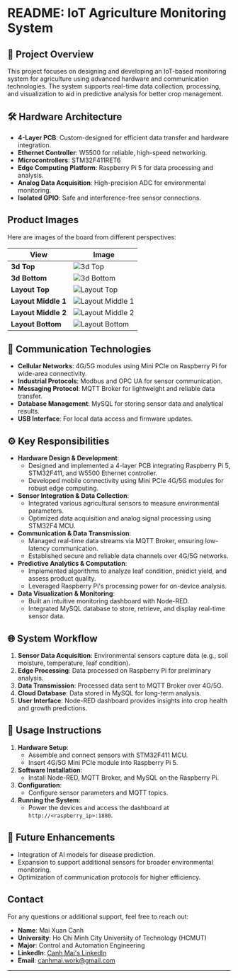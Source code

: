 # README: IoT Agriculture Monitoring System

## 🌱 Project Overview
This project focuses on designing and developing an IoT-based monitoring system for agriculture using advanced hardware and communication technologies. The system supports real-time data collection, processing, and visualization to aid in predictive analysis for better crop management.

## 🛠️ Hardware Architecture
- **4-Layer PCB**: Custom-designed for efficient data transfer and hardware integration.
- **Ethernet Controller**: W5500 for reliable, high-speed networking.
- **Microcontrollers**: STM32F411RET6 
- **Edge Computing Platform**: Raspberry Pi 5 for data processing and analysis.
- **Analog Data Acquisition**: High-precision ADC for environmental monitoring.
- **Isolated GPIO**: Safe and interference-free sensor connections.
## Product Images

Here are images of the board from different perspectives:

| View         | Image                                                  |
|--------------|--------------------------------------------------------|
| **3d Top**| ![3d Top](Image/3d_TOP.png)   |
| **3d Bottom**| ![3d Bottom](Image/3d_BOTTOM.png)                |
| **Layout Top**| ![Layout Top](Image/Top_layer.png)          |
| **Layout Middle 1**      | ![Layout Middle 1](Image/Mid_Layer1.png)                |
| **Layout Middle 2**   | ![Layout Middle 2](Image/Mid_Layer2.png)          |
| **Layout Bottom**   | ![Layout Bottom](Image/Bottom_Layer.png)          |

## 📡 Communication Technologies
- **Cellular Networks**: 4G/5G modules using Mini PCIe on Raspberry Pi for wide-area connectivity.
- **Industrial Protocols**: Modbus and OPC UA for sensor communication.
- **Messaging Protocol**: MQTT Broker for lightweight and reliable data transfer.
- **Database Management**: MySQL for storing sensor data and analytical results.
- **USB Interface**: For local data access and firmware updates.

## ⚙️ Key Responsibilities
- **Hardware Design & Development**:
  - Designed and implemented a 4-layer PCB integrating Raspberry Pi 5, STM32F411, and W5500 Ethernet controller.
  - Developed mobile connectivity using Mini PCIe 4G/5G modules for robust edge computing.
- **Sensor Integration & Data Collection**:
  - Integrated various agricultural sensors to measure environmental parameters.
  - Optimized data acquisition and analog signal processing using STM32F4 MCU.
- **Communication & Data Transmission**:
  - Managed real-time data streams via MQTT Broker, ensuring low-latency communication.
  - Established secure and reliable data channels over 4G/5G networks.
- **Predictive Analytics & Computation**:
  - Implemented algorithms to analyze leaf condition, predict yield, and assess product quality.
  - Leveraged Raspberry Pi's processing power for on-device analysis.
- **Data Visualization & Monitoring**:
  - Built an intuitive monitoring dashboard with Node-RED.
  - Integrated MySQL database to store, retrieve, and display real-time sensor data.

## 🌐 System Workflow
1. **Sensor Data Acquisition**: Environmental sensors capture data (e.g., soil moisture, temperature, leaf condition).
2. **Edge Processing**: Data processed on Raspberry Pi for preliminary analysis.
3. **Data Transmission**: Processed data sent to MQTT Broker over 4G/5G.
4. **Cloud Database**: Data stored in MySQL for long-term analysis.
5. **User Interface**: Node-RED dashboard provides insights into crop health and growth predictions.

## 📖 Usage Instructions
1. **Hardware Setup**:
   - Assemble and connect sensors with STM32F411 MCU.
   - Insert 4G/5G Mini PCIe module into Raspberry Pi 5.
2. **Software Installation**:
   - Install Node-RED, MQTT Broker, and MySQL on the Raspberry Pi.
3. **Configuration**:
   - Configure sensor parameters and MQTT topics.
4. **Running the System**:
   - Power the devices and access the dashboard at `http://<raspberry_ip>:1880`.

## 🚀 Future Enhancements
- Integration of AI models for disease prediction.
- Expansion to support additional sensors for broader environmental monitoring.
- Optimization of communication protocols for higher efficiency.

## Contact

For any questions or additional support, feel free to reach out:

- **Name**: Mai Xuan Canh
- **University**: Ho Chi Minh City University of Technology (HCMUT)
- **Major**: Control and Automation Engineering
- **LinkedIn**: [Canh Mai's LinkedIn](https://www.linkedin.com/in/maixuancanh2003/)
- **Email**: canhmai.work@gmail.com
---
